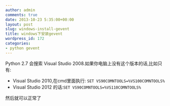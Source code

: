 ```yaml
---
author: admin
comments: true
date: 2013-10-23 5:35:00+00:00
layout: post
slug: windows-install-gevent
title: windows下安装gevent
wordpress_id: 172
categories:
- python gevent
---
```

Python 2.7 会搜索 Visual Studio 2008.如果你电脑上没有这个版本的话,比如只有:

- Visual Studio 2010,在cmd里面执行: `SET VS90COMNTOOLS=%VS100COMNTOOLS%`
- Visual Studio 2012 的话:`SET VS90COMNTOOLS=%VS110COMNTOOLS%`

然后就可以正常了